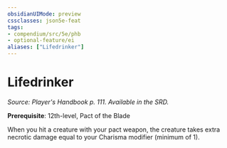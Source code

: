```yaml
---
obsidianUIMode: preview
cssclasses: json5e-feat
tags:
- compendium/src/5e/phb
- optional-feature/ei
aliases: ["Lifedrinker"]
---
```

# Lifedrinker
*Source: Player's Handbook p. 111. Available in the SRD.*  

**Prerequisite**: 12th-level, Pact of the Blade

When you hit a creature with your pact weapon, the creature takes extra necrotic damage equal to your Charisma modifier (minimum of 1).